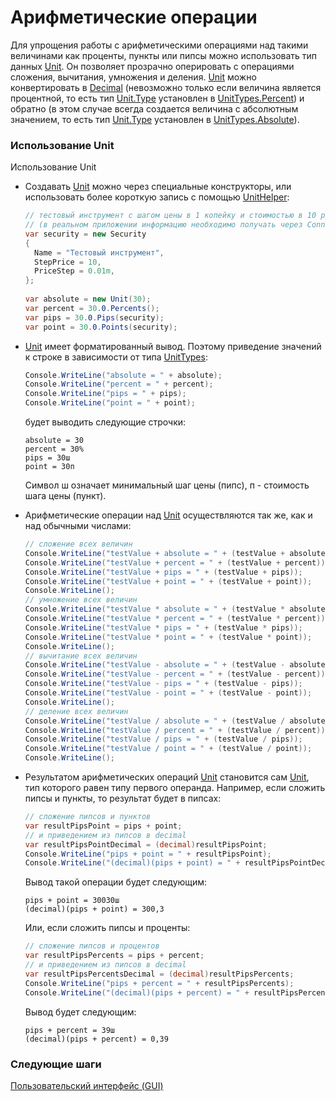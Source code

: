 # Арифметические операции

Для упрощения работы с арифметическими операциями над такими величинами как проценты, пункты или пипсы можно использовать тип данных [Unit](../api/StockSharp.Messages.Unit.html). Он позволяет прозрачно оперировать с операциями сложения, вычитания, умножения и деления. [Unit](../api/StockSharp.Messages.Unit.html) можно конвертировать в [Decimal](../api/System.Decimal.html) (невозможно только если величина является процентной, то есть тип [Unit.Type](../api/StockSharp.Messages.Unit.Type.html) установлен в [UnitTypes.Percent](../api/StockSharp.Messages.UnitTypes.Percent.html)) и обратно (в этом случае всегда создается величина с абсолютным значением, то есть тип [Unit.Type](../api/StockSharp.Messages.Unit.Type.html) установлен в [UnitTypes.Absolute](../api/StockSharp.Messages.UnitTypes.Absolute.html)). 

### Использование Unit

Использование Unit

- Создавать [Unit](../api/StockSharp.Messages.Unit.html) можно через специальные конструкторы, или использовать более короткую запись с помощью [UnitHelper](../api/StockSharp.Messages.UnitHelper.html): 

  ```cs
  // тестовый инструмент с шагом цены в 1 копейку и стоимостью в 10 рублей
  // (в реальном приложении информацию необходимо получать через Connector.NewSecurity)
  var security = new Security
  {
  	Name = "Тестовый инструмент",
  	StepPrice = 10,
  	PriceStep = 0.01m,
  };
  			
  var absolute = new Unit(30);
  var percent = 30.0.Percents();
  var pips = 30.0.Pips(security);
  var point = 30.0.Points(security);
  ```
- [Unit](../api/StockSharp.Messages.Unit.html) имеет форматированный вывод. Поэтому приведение значений к строке в зависимости от типа [UnitTypes](../api/StockSharp.Messages.UnitTypes.html): 

  ```cs
  Console.WriteLine("absolute = " + absolute);
  Console.WriteLine("percent = " + percent);
  Console.WriteLine("pips = " + pips);
  Console.WriteLine("point = " + point);
  ```

  будет выводить следующие строчки:

  ```none
  absolute = 30
  percent = 30%
  pips = 30ш
  point = 30п
  ```

  Символ ш означает минимальный шаг цены (пипс), п \- стоимость шага цены (пункт).
- Арифметические операции над [Unit](../api/StockSharp.Messages.Unit.html) осуществляются так же, как и над обычными числами: 

  ```cs
  // сложение всех величин
  Console.WriteLine("testValue + absolute = " + (testValue + absolute));
  Console.WriteLine("testValue + percent = " + (testValue + percent));
  Console.WriteLine("testValue + pips = " + (testValue + pips));
  Console.WriteLine("testValue + point = " + (testValue + point));
  Console.WriteLine();
  // умножение всех величин
  Console.WriteLine("testValue * absolute = " + (testValue * absolute));
  Console.WriteLine("testValue * percent = " + (testValue * percent));
  Console.WriteLine("testValue * pips = " + (testValue * pips));
  Console.WriteLine("testValue * point = " + (testValue * point));
  Console.WriteLine();
  // вычитание всех величин
  Console.WriteLine("testValue - absolute = " + (testValue - absolute));
  Console.WriteLine("testValue - percent = " + (testValue - percent));
  Console.WriteLine("testValue - pips = " + (testValue - pips));
  Console.WriteLine("testValue - point = " + (testValue - point));
  Console.WriteLine();
  // деление всех величин
  Console.WriteLine("testValue / absolute = " + (testValue / absolute));
  Console.WriteLine("testValue / percent = " + (testValue / percent));
  Console.WriteLine("testValue / pips = " + (testValue / pips));
  Console.WriteLine("testValue / point = " + (testValue / point));
  Console.WriteLine();
  ```
- Результатом арифметических операций [Unit](../api/StockSharp.Messages.Unit.html) становится сам [Unit](../api/StockSharp.Messages.Unit.html), тип которого равен типу первого операнда. Например, если сложить пипсы и пункты, то результат будет в пипсах: 

  ```cs
  // сложение пипсов и пунктов
  var resultPipsPoint = pips + point;
  // и приведением из пипсов в decimal
  var resultPipsPointDecimal = (decimal)resultPipsPoint;
  Console.WriteLine("pips + point = " + resultPipsPoint);
  Console.WriteLine("(decimal)(pips + point) = " + resultPipsPointDecimal);
  ```

  Вывод такой операции будет следующим:

  ```none
  pips + point = 30030ш
  (decimal)(pips + point) = 300,3
  ```

  Или, если сложить пипсы и проценты: 

  ```cs
  // сложение пипсов и процентов
  var resultPipsPercents = pips + percent;
  // и приведением из пипсов в decimal
  var resultPipsPercentsDecimal = (decimal)resultPipsPercents;
  Console.WriteLine("pips + percent = " + resultPipsPercents);
  Console.WriteLine("(decimal)(pips + percent) = " + resultPipsPercentsDecimal);
  ```

  Вывод будет следующим:

  ```none
  pips + percent = 39ш
  (decimal)(pips + percent) = 0,39
  ```

### Следующие шаги

[Пользовательский интерфейс (GUI)](UIMarshalling.md)
